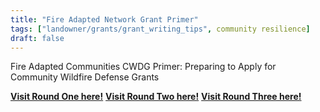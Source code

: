 ```yaml
---
title: "Fire Adapted Network Grant Primer"
tags: ["landowner/grants/grant_writing_tips", community resilience]
draft: false
---
```


Fire Adapted Communities CWDG Primer: Preparing to Apply for Community Wildfire Defense Grants


[**Visit Round One here!**](https://fireadaptednetwork.org/cwdg-primer/)
[**Visit Round Two here!**](https://fireadaptednetwork.org/cwgd-round-2/)
[**Visit Round Three here!**](https://fireadaptednetwork.org/cwdg-round-three-application-primer/)

